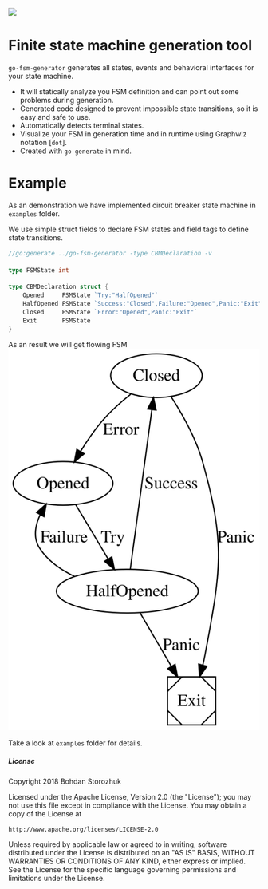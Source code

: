 [<img src="https://travis-ci.org/storozhukBM/go-fsm-generator.svg?branch=master">](https://travis-ci.org/storozhukBM/go-fsm-generator)

# Finite state machine generation tool

`go-fsm-generator` generates all states, events and behavioral interfaces for your state machine.

- It will statically analyze you FSM definition and can point out some problems during generation.
- Generated code designed to prevent impossible state transitions, so it is easy and safe to use.
- Automatically detects terminal states.
- Visualize your FSM in generation time and in runtime using Graphwiz notation [`dot`].
- Created with `go generate` in mind.

# Example
As an demonstration we have implemented circuit breaker state machine in `examples` folder.

We use simple struct fields to declare FSM states 
and field tags to define state transitions.

```go
//go:generate ../go-fsm-generator -type CBMDeclaration -v

type FSMState int

type CBMDeclaration struct {
	Opened     FSMState `Try:"HalfOpened"`
	HalfOpened FSMState `Success:"Closed",Failure:"Opened",Panic:"Exit"`
	Closed     FSMState `Error:"Opened",Panic:"Exit"`
	Exit       FSMState
}
```

As an result we will get flowing FSM
![Circuit Breaker FSM visualization](examples/cbm.svg)


Take a look at `examples` folder for details.

##### License
Copyright 2018 Bohdan Storozhuk

Licensed under the Apache License, Version 2.0 (the "License"); you may not use this file except in compliance with the License. You may obtain a copy of the License at

    http://www.apache.org/licenses/LICENSE-2.0

Unless required by applicable law or agreed to in writing, software distributed under the License is distributed on an "AS IS" BASIS, WITHOUT WARRANTIES OR CONDITIONS OF ANY KIND, either express or implied. See the License for the specific language governing permissions and limitations under the License.
